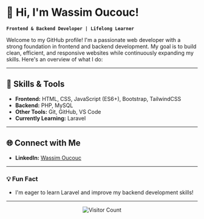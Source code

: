 # 👋 Hi, I'm Wassim Oucouc!

**`Frontend & Backend Developer | Lifelong Learner`**

Welcome to my GitHub profile! I'm a passionate web developer with a strong foundation in frontend and backend development. My goal is to build clean, efficient, and responsive websites while continuously expanding my skills. Here's an overview of what I do:

---

## 🔧 Skills & Tools

- **Frontend:** HTML, CSS, JavaScript (ES6+), Bootstrap, TailwindCSS
- **Backend:** PHP, MySQL
- **Other Tools:** Git, GitHub, VS Code
- **Currently Learning:** Laravel

---




## 🌐 Connect with Me

- **LinkedIn:** [Wassim Oucouc](https://www.linkedin.com/in/wassim-oucouc/)

---

### 💡 Fun Fact
- I'm eager to learn Laravel and improve my backend development skills!

---

<p align="center">
  <img src="https://visitor-badge.glitch.me/badge?page_id=wassimoucouc.wassimoucouc&style=flat-square&color=0088cc" alt="Visitor Count">
</p>
